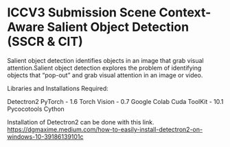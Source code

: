 # ICCV3 Submission Scene Context-Aware Salient Object Detection (SSCR & CIT)

Salient object detection identifies objects in an image that grab visual attention.Salient object detection explores the problem of identifying objects that “pop-out” and grab visual attention in an image or video.

Libraries and Installations Required:

Detectron2
PyTorch - 1.6
Torch Vision - 0.7
Google Colab
Cuda ToolKit - 10.1
Pycocotools
Cython

Installation of Detectron2 can be done with this link.
https://dgmaxime.medium.com/how-to-easily-install-detectron2-on-windows-10-39186139101c


